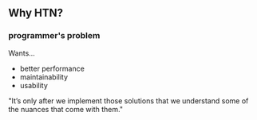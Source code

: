 <!-- META
{"title":"Exploring HTN Planners through Example","link":"https://www.gameaipro.com/GameAIPro/GameAIPro_Chapter12_Exploring_HTN_Planners_through_Example.pdf","media":"netpage","tags":["htn","gameai","characterai","ai","game"],"short":{"en":"HTN full explanation by Game AI Pro","ja":"Game AI ProによるHTN完全解説"},"importance":5,"hasPage":true,"createdAt":1719444162.387,"updatedAt":1719662216.299,"filename":"1719444162"}
META -->

## Why HTN?

### programmer's problem

Wants...

- better performance
- maintainability
- usability

"It’s only after we implement those solutions that we understand some of the nuances that come with them."
